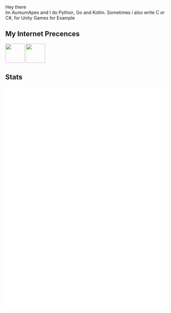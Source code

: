 <div>
Hey there <br>
Im AureumApes and I do Python, Go and Kotlin.
Sometimes i also write C or C#, for Unity Games for Example

## My Internet Precences
<span>
 <a href="https://discord.com/users/608920482284306434"><img height="60" width="60" src="https://cdn.jsdelivr.net/npm/simple-icons@v4/icons/discord.svg"/></a>
 <a href="https://www.reddit.com/user/AureumApes"><img height="60" width="60" src="https://cdn.jsdelivr.net/npm/simple-icons@4.22.0/icons/reddit.svg"></a>
</span>
 
## Stats
![](https://raw.githubusercontent.com/AureumApes/AureumApes/main/github-metrics.svg)

